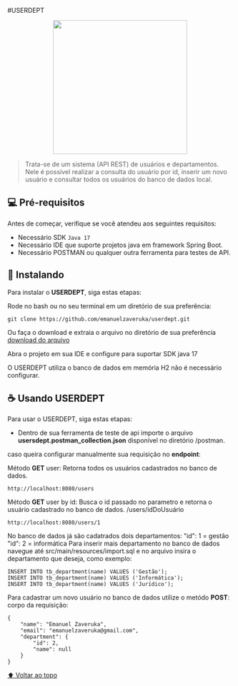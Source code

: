 #USERDEPT
<center>
<img id="#msEmail" src="https://emanuelzaveruka.github.io/portfolio/assets/img/userDept.svg" widht="90%" height="300px">
</center>

> Trata-se de um sistema (API REST) de usuários e departamentos. Nele é possível realizar a consulta do usuário por id, inserir um novo usuário e consultar todos os usuários do banco de dados local.


## 💻 Pré-requisitos

Antes de começar, verifique se você atendeu aos seguintes requisitos:
* Necessário SDK `Java 17`
* Necessário IDE que suporte projetos java em framework Spring Boot.
* Necessário POSTMAN ou qualquer outra ferramenta para testes de API.

## 🚀 Instalando

Para instalar o **USERDEPT**, siga estas etapas:

Rode no bash ou no seu terminal em um diretório de sua preferência:
```
git clone https://github.com/emanuelzaveruka/userdept.git
```
Ou faça o download e extraia o arquivo no diretório de sua preferência [download do arquivo](https://github.com/emanuelzaveruka/userdept/archive/refs/heads/main.zip)

Abra o projeto em sua IDE e configure para suportar SDK java 17

O USERDEPT utiliza o banco de dados em memória H2 não é necessário configurar.

## ☕ Usando USERDEPT

Para usar o USERDEPT, siga estas etapas:

- Dentro de sua ferramenta de teste de api importe o arquivo **usersdept.postman_collection.json** disponível no diretório /postman.

caso queira configurar manualmente sua requisição no **endpoint**:

Método **GET** user:
Retorna todos os usuários cadastrados no banco de dados.
```
http://localhost:8080/users
```
Método **GET** user by id:
Busca o id passado no parametro e retorna o usuário cadastrado no banco de dados.
/users/idDoUsuário
```
http://localhost:8080/users/1
```
No banco de dados já são cadatrados dois departamentos:
"id": 1 = gestão
"id": 2 = informática
Para inserir mais departamento no banco de dados navegue até src/main/resources/import.sql e no arquivo insira o departamento que deseja, como exemplo:
```
INSERT INTO tb_department(name) VALUES ('Gestão');
INSERT INTO tb_department(name) VALUES ('Informática');
INSERT INTO tb_department(name) VALUES ('Jurídico');
```
Para cadastrar um novo usuário no banco de dados utilize o metódo  **POST**:
corpo da requisição:
```
{
    "name": "Emanuel Zaveruka",
    "email": "emanuelzaveruka@gmail.com",
    "department": {
        "id": 2,
        "name": null
    }
}
```



[⬆ Voltar ao topo](##USERDEPT)<br>
